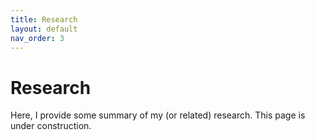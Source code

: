 ```yaml
---
title: Research
layout: default
nav_order: 3
---
```


# Research
Here, I provide some summary of my (or related) research.
This page is under construction.
